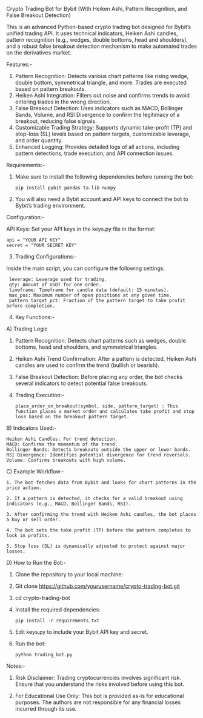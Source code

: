 Crypto Trading Bot for Bybit (With Heiken Ashi, Pattern Recognition, and False Breakout Detection)

This is an advanced Python-based crypto trading bot designed for Bybit’s unified trading API. It uses technical indicators, Heiken Ashi candles, pattern recognition (e.g., wedges, double bottoms, head and shoulders), and a robust false breakout detection mechanism to make automated trades on the derivatives market.

Features:-

1. Pattern Recognition: Detects various chart patterns like rising wedge, double bottom, symmetrical triangle, and more. Trades are executed based on pattern breakouts.
2. Heiken Ashi Integration: Filters out noise and confirms trends to avoid entering trades in the wrong direction.
3. False Breakout Detection: Uses indicators such as MACD, Bollinger Bands, Volume, and RSI Divergence to confirm the legitimacy of a breakout, reducing false signals.
4. Customizable Trading Strategy: Supports dynamic take-profit (TP) and stop-loss (SL) levels based on pattern targets, customizable leverage, and order quantity.
5. Enhanced Logging: Provides detailed logs of all actions, including pattern detections, trade execution, and API connection issues.

Requirements:-

1. Make sure to install the following dependencies before running the bot:

       pip install pybit pandas ta-lib numpy

2. You will also need a Bybit account and API keys to connect the bot to Bybit’s trading environment.

Configuration:-

API Keys: Set your API keys in the keys.py file in the format:

    api = "YOUR API KEY"
    secret = "YOUR SECRET KEY"


3. Trading Configurations:-

Inside the main script, you can configure the following settings:

     leverage: Leverage used for trading.
     qty: Amount of USDT for one order.
     timeframe: Timeframe for candle data (default: 15 minutes). 
     max_pos: Maximum number of open positions at any given time.
     pattern_target_pct: Fraction of the pattern target to take profit before completion.

4. Key Functions:-

A) Trading Logic

1. Pattern Recognition: Detects chart patterns such as wedges, double bottoms, head and shoulders, and symmetrical triangles.
2. Heiken Ashi Trend Confirmation: After a pattern is detected, Heiken Ashi candles are used to confirm the trend (bullish or bearish).
3. False Breakout Detection: Before placing any order, the bot checks several indicators to detect potential false breakouts.

5. Trading Execution:-

       place_order_on_breakout(symbol, side, pattern_target) : This function places a market order and calculates take profit and stop loss based on the breakout pattern target.

B) Indicators Used:-

	Heiken Ashi Candles: For trend detection.
	MACD: Confirms the momentum of the trend.
	Bollinger Bands: Detects breakouts outside the upper or lower bands.
	RSI Divergence: Identifies potential divergence for trend reversals.
	Volume: Confirms breakouts with high volume.

C) Example Workflow:-

	1. The bot fetches data from Bybit and looks for chart patterns in the price action.
 
	2. If a pattern is detected, it checks for a valid breakout using indicators (e.g., MACD, Bollinger Bands, RSI).
 
	3. After confirming the trend with Heiken Ashi candles, the bot places a buy or sell order.
 
	4. The bot sets the take profit (TP) before the pattern completes to lock in profits.
 
	5. Stop loss (SL) is dynamically adjusted to protect against major losses.

D) How to Run the Bot:-

1. Clone the repository to your local machine:
2. Git clone https://github.com/yourusername/crypto-trading-bot.git
3. cd crypto-trading-bot
4. Install the required dependencies:

       pip install -r requirements.txt


5. Edit keys.py to include your Bybit API key and secret.
6. Run the bot:

       python trading_bot.py


Notes:-

1. Risk Disclaimer: Trading cryptocurrencies involves significant risk. Ensure that you understand the risks involved before using this bot.

2. For Educational Use Only: This bot is provided as-is for educational purposes. The authors are not responsible for any financial losses incurred through its use.

